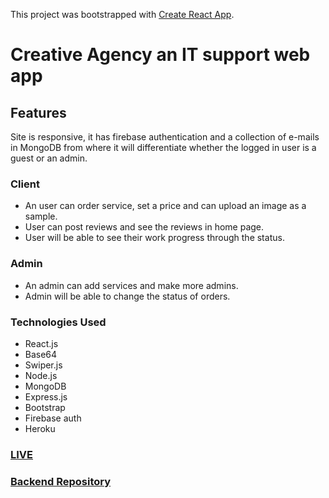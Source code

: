 This project was bootstrapped with [Create React App](https://github.com/facebook/create-react-app).

# Creative Agency an IT support web app


## Features
Site is responsive, it has firebase authentication and a collection of e-mails in MongoDB from where it will differentiate whether the logged in user is a guest or an admin.

### Client 
- An user can order service,  set a price and can upload an image as a sample.
- User can post reviews and see the reviews in home page.
- User will be able to see their work progress through the status.

### Admin
- An admin can add services and make more admins.
- Admin will be able to change the status of orders.


### Technologies Used 
- React.js
- Base64
- Swiper.js
- Node.js
- MongoDB
- Express.js
- Bootstrap
- Firebase auth
- Heroku

### [LIVE](https://creative-agency-13e91.web.app/)
### [Backend Repository](https://github.com/azizul016/creative-agency-sarver)
